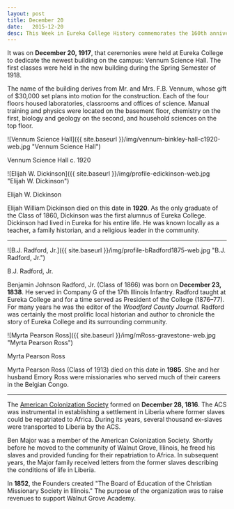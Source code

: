```yaml
---
layout: post
title: December 20
date:   2015-12-20
desc: This Week in Eureka College History commemorates the 160th anniversary of the founding of Eureka College on February 6, 1855, and is scheduled to run weekly through February 6, 2016.
---
```

It was on <strong>December 20, 1917</strong>, that ceremonies were held at Eureka College to dedicate the newest building on the campus: Vennum Science Hall. The first classes were held in the new building during the Spring Semester of 1918.

The name of the building derives from Mr. and Mrs. F.B. Vennum, whose gift of $30,000 set plans into motion for the construction. Each of the four floors housed laboratories, classrooms and offices of science. Manual training and physics were located on the basement floor, chemistry on the first, biology and geology on the second, and household sciences on the top floor. 

![Vennum Science Hall]({{ site.baseurl }}/img/vennum-binkley-hall-c1920-web.jpg "Vennum Science Hall")
<p class="caption">Vennum Science Hall c. 1920</p>

<article class="small-12 large-4 columns clearfix"> ![Elijah W. Dickinson]({{ site.baseurl }}/img/profile-edickinson-web.jpg "Elijah W. Dickinson")
<p class="caption">Elijah W. Dickinson</p></article>

Elijah William Dickinson died on this date in <strong>1920</strong>. As the only graduate of the Class of 1860, Dickinson was the first alumnus of Eureka College. Dickinson had lived in Eureka for his entire life. He was known locally as a teacher, a family historian, and a religious leader in the community.

<hr>

<article class="small-12 large-4 columns clearfix"> ![B.J. Radford, Jr.]({{ site.baseurl }}/img/profile-bRadford1875-web.jpg "B.J. Radford, Jr.")
<p class="caption">B.J. Radford, Jr.</p></article>

Benjamin Johnson Radford, Jr. (Class of 1866) was born on <strong>December 23, 1838</strong>. He served in Company G of the 17th Illinois Infantry. Radford taught at Eureka College and for a time served as President of the College (1876&ndash;77). For many years he was the editor of the <em>Woodford County Journal</em>. Radford was certainly the most prolific local historian and author to chronicle the story of Eureka College and its surrounding community.

![Myrta Pearson Ross]({{ site.baseurl }}/img/mRoss-gravestone-web.jpg "Myrta Pearson Ross")
<p class="caption">Myrta Pearson Ross</p>
Myrta Pearson Ross (Class of 1913) died on this date in <strong>1985</strong>. She and her husband Emory Ross were missionaries who served much of their careers in the Belgian Congo.

<hr>

The <a href="http://www.loc.gov/exhibits/african/afam002.html">American Colonization Society</a> formed on <strong>December 28, 1816</strong>. The ACS was instrumental in establishing a settlement in Liberia where former slaves could be repatriated to Africa. During its years, several thousand ex-slaves were transported to Liberia by the ACS.

Ben Major was a member of the American Colonization Society. Shortly before he moved to the community of Walnut Grove, Illinois, he freed his slaves and provided funding for their repatriation to Africa. In subsequent years, the Major family received letters from the former slaves describing the conditions of life in Liberia.

In <strong>1852</strong>, the Founders created "The Board of Education of the Christian Missionary Society in Illinois." The purpose of the organization was to raise revenues to support Walnut Grove Academy.
